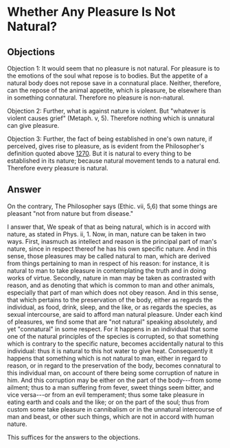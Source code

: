 # Whether Any Pleasure Is Not Natural?

## Objections

Objection 1: It would seem that no pleasure is not natural. For pleasure is to the emotions of the soul what repose is to bodies. But the appetite of a natural body does not repose save in a connatural place. Neither, therefore, can the repose of the animal appetite, which is pleasure, be elsewhere than in something connatural. Therefore no pleasure is non-natural.

Objection 2: Further, what is against nature is violent. But "whatever is violent causes grief" (Metaph. v, 5). Therefore nothing which is unnatural can give pleasure.

Objection 3: Further, the fact of being established in one's own nature, if perceived, gives rise to pleasure, as is evident from the Philosopher's definition quoted above [1270](A[1]). But it is natural to every thing to be established in its nature; because natural movement tends to a natural end. Therefore every pleasure is natural.

## Answer

On the contrary, The Philosopher says (Ethic. vii, 5,6) that some things are pleasant "not from nature but from disease."

I answer that, We speak of that as being natural, which is in accord with nature, as stated in Phys. ii, 1. Now, in man, nature can be taken in two ways. First, inasmuch as intellect and reason is the principal part of man's nature, since in respect thereof he has his own specific nature. And in this sense, those pleasures may be called natural to man, which are derived from things pertaining to man in respect of his reason: for instance, it is natural to man to take pleasure in contemplating the truth and in doing works of virtue. Secondly, nature in man may be taken as contrasted with reason, and as denoting that which is common to man and other animals, especially that part of man which does not obey reason. And in this sense, that which pertains to the preservation of the body, either as regards the individual, as food, drink, sleep, and the like, or as regards the species, as sexual intercourse, are said to afford man natural pleasure. Under each kind of pleasures, we find some that are "not natural" speaking absolutely, and yet "connatural" in some respect. For it happens in an individual that some one of the natural principles of the species is corrupted, so that something which is contrary to the specific nature, becomes accidentally natural to this individual: thus it is natural to this hot water to give heat. Consequently it happens that something which is not natural to man, either in regard to reason, or in regard to the preservation of the body, becomes connatural to this individual man, on account of there being some corruption of nature in him. And this corruption may be either on the part of the body---from some ailment; thus to a man suffering from fever, sweet things seem bitter, and vice versa---or from an evil temperament; thus some take pleasure in eating earth and coals and the like; or on the part of the soul; thus from custom some take pleasure in cannibalism or in the unnatural intercourse of man and beast, or other such things, which are not in accord with human nature.

This suffices for the answers to the objections.